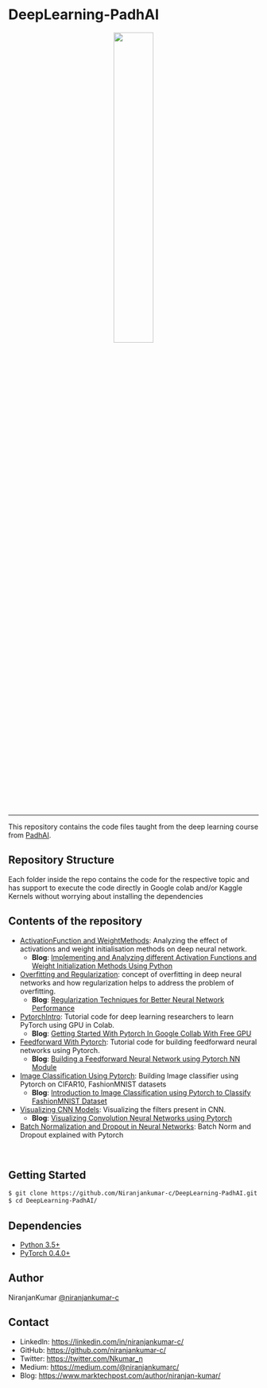 # DeepLearning-PadhAI

<p align="center"><img width="40%" src="1_assests/logo.png" /></p>

-------------------------------------------------------------------------------

This repository contains the code files taught from the deep learning course from [PadhAI](https://padhai.onefourthlabs.in/).

## Repository Structure
Each folder inside the repo contains the code for the respective topic and has support to execute the code directly in Google colab and/or Kaggle Kernels without worrying about installing the dependencies

## Contents of the repository
* [ActivationFunction and WeightMethods](DeepLearning_Materials/1_ActivationFunction_WeightMethods): Analyzing the effect of activations and weight initialisation methods on deep neural network.
  * **Blog**: [Implementing and Analyzing different Activation Functions and Weight Initialization Methods Using Python](https://towardsdatascience.com/implementing-different-activation-functions-and-weight-initialization-methods-using-python-c78643b9f20f?source=friends_link&sk=a01c0daa99d57ea6c45fff6aaace2b8a)
* [Overfitting and Regularization](DeepLearning_Materials/2_OverFitting_Regularization_NeuralNetworks): concept of overfitting in deep neural networks and how regularization helps to address the problem of overfitting.
  * **Blog**: [Regularization Techniques for Better Neural Network Performance](https://heartbeat.fritz.ai/deep-learning-best-practices-regularization-techniques-for-better-performance-of-neural-network-94f978a4e518)
* [PytorchIntro](DeepLearning_Materials/3_GettingStarted_With_Pytorch): Tutorial code for deep learning researchers to learn PyTorch using GPU in Colab.
  * **Blog**: [Getting Started With Pytorch In Google Collab With Free GPU](https://hackernoon.com/getting-started-with-pytorch-in-google-collab-with-free-gpu-61a5c70b86a)
* [Feedforward With Pytorch](DeepLearning_Materials/4_Feedforward_With_Pytorch): Tutorial code for building feedforward neural networks using Pytorch.
  * **Blog**: [Building a Feedforward Neural Network using Pytorch NN Module](https://www.marktechpost.com/2019/06/30/building-a-feedforward-neural-network-using-pytorch-nn-module/)
* [Image Classification Using Pytorch](DeepLearning_Materials/5_ImageClassification_Pytorch_FashionMNIST): Building Image classifier using Pytorch on CIFAR10, FashionMNIST datasets
  * **Blog**: [Introduction to Image Classification using Pytorch to Classify FashionMNIST Dataset](https://www.marktechpost.com/2019/07/30/introduction-to-image-classification-using-pytorch-to-classify-fashionmnist-dataset/)
* [Visualizing CNN Models](DeepLearning_Materials/6_VisualizationCNN_Pytorch): Visualizing the filters present in CNN.
  * **Blog**: [Visualizing Convolution Neural Networks using Pytorch](https://towardsdatascience.com/visualizing-convolution-neural-networks-using-pytorch-3dfa8443e74e)
* [Batch Normalization and Dropout in Neural Networks](DeepLearning_Materials/7_BatchNormalization): Batch Norm and Dropout explained with Pytorch

<br/>

## Getting Started
```bash
$ git clone https://github.com/Niranjankumar-c/DeepLearning-PadhAI.git
$ cd DeepLearning-PadhAI/
```
## Dependencies
* [Python 3.5+](https://www.continuum.io/downloads)
* [PyTorch 0.4.0+](http://pytorch.org/)
## Author
NiranjanKumar [@niranjankumar-c](https://github.com/Niranjankumar-c)

## Contact
* Linkedln: https://linkedin.com/in/niranjankumar-c/
* GitHub: https://github.com/niranjankumar-c/
* Twitter: https://twitter.com/Nkumar_n
* Medium: https://medium.com/@niranjankumarc/
* Blog: https://www.marktechpost.com/author/niranjan-kumar/
